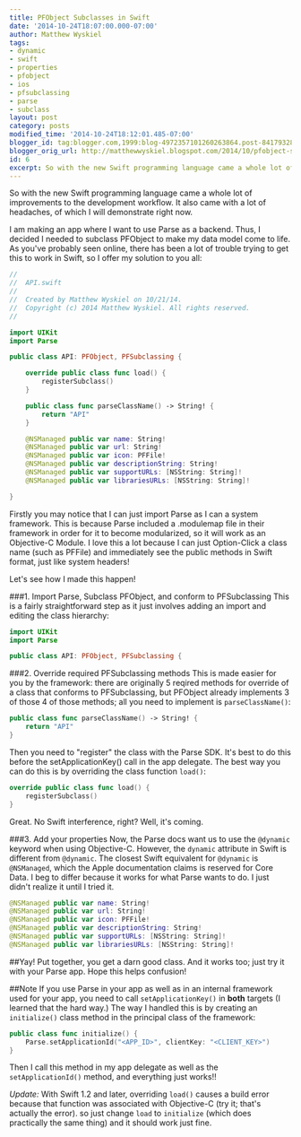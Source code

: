 ```yaml
---
title: PFObject Subclasses in Swift
date: '2014-10-24T18:07:00.000-07:00'
author: Matthew Wyskiel
tags:
- dynamic
- swift
- properties
- pfobject
- ios
- pfsubclassing
- parse
- subclass
layout: post
category: posts
modified_time: '2014-10-24T18:12:01.485-07:00'
blogger_id: tag:blogger.com,1999:blog-4972357101260263864.post-8417932852938563946
blogger_orig_url: http://matthewwyskiel.blogspot.com/2014/10/pfobject-subclasses-in-swift.html
id: 6
excerpt: So with the new Swift programming language came a whole lot of improvements to the development workflow. It also came with a lot of headaches, of which I will demonstrate right now.
---
```


So with the new Swift programming language came a whole lot of improvements to the development workflow. It also came with a lot of headaches, of which I will demonstrate right now.

I am making an app where I want to use Parse as a backend. Thus, I decided I needed to subclass PFObject to make my data model come to life. As you've probably seen online, there has been a lot of trouble trying to get this to work in Swift, so I offer my solution to you all:

~~~ swift
//
//  API.swift
//
//  Created by Matthew Wyskiel on 10/21/14.
//  Copyright (c) 2014 Matthew Wyskiel. All rights reserved.
//

import UIKit
import Parse

public class API: PFObject, PFSubclassing {

    override public class func load() {
    	registerSubclass()
    }

    public class func parseClassName() -> String! {
    	return "API"
    }

    @NSManaged public var name: String!
    @NSManaged public var url: String!
    @NSManaged public var icon: PFFile!
    @NSManaged public var descriptionString: String!
    @NSManaged public var supportURLs: [NSString: String]!
    @NSManaged public var librariesURLs: [NSString: String]!

}
~~~

Firstly you may notice that I can just import Parse as I can a system framework. This is because Parse included a .modulemap file in their framework in order for it to become modularized, so it will work as an Objective-C Module. I love this a lot because I can just Option-Click  a class name (such as PFFile) and immediately see the public methods in Swift format, just like system headers!

Let's see how I made this happen!

###1. Import Parse, Subclass PFObject, and conform to PFSubclassing
This is a fairly straightforward step as it just involves adding an import and editing the class hierarchy:

~~~ swift
import UIKit
import Parse

public class API: PFObject, PFSubclassing {
~~~

###2. Override required PFSubclassing methods
This is made easier for you by the framework: there are originally 5 reqired methods for override of a class that conforms to PFSubclassing, but PFObject already implements 3 of those 4 of those methods; all you need to implement is `parseClassName()`:

~~~ swift
public class func parseClassName() -> String! {
	return "API"
}
~~~

Then you need to "register" the class with the Parse SDK. It's best to do this before the setApplicationKey() call in the app delegate. The best way you can do this is by overriding the class function `load()`:

~~~ swift
override public class func load() {
   	registerSubclass()
}
~~~

Great. No Swift interference, right? Well, it's coming.

###3. Add your properties
Now, the Parse docs want us to use the `@dynamic` keyword when using Objective-C. However, the `dynamic` attribute in Swift is different from `@dynamic`. The closest Swift equivalent for `@dynamic` is `@NSManaged`, which the Apple documentation claims is reserved for Core Data. I beg to differ because it works for what Parse wants to do. I just didn't realize it until I tried it.

~~~ swift
@NSManaged public var name: String!
@NSManaged public var url: String!
@NSManaged public var icon: PFFile!
@NSManaged public var descriptionString: String!
@NSManaged public var supportURLs: [NSString: String]!
@NSManaged public var librariesURLs: [NSString: String]!
~~~

##Yay!
Put together, you get a darn good class. And it works too; just try it with your Parse app. Hope this helps confusion!

##Note
If you use Parse in your app as well as in an internal framework used for your app, you need to call `setApplicationKey()` in **both** targets (I learned that the hard way.) The way I handled this is by creating an `initialize()` class method in the principal class of the framework:

~~~ swift
public class func initialize() {
	Parse.setApplicationId("<APP_ID>", clientKey: "<CLIENT_KEY>")
}
~~~

Then I call this method in my app delegate as well as the `setApplicationId()` method, and everything just works!!

*Update:*
With Swift 1.2 and later, overriding `load()` causes a build error because that function was associated with Objective-C (try it; that's actually the error). so just change `load` to `initialize` (which does practically the same thing) and it should work just fine.
